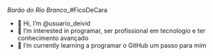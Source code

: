 _Barão do Rio Branco__#FicoDeCara
- 👋 Hi, I’m @usuario_deivid
- 👀 I’m interested in programar, ser profissional em tecnologio e ter conhecimento avançado
- 🌱 I’m currently learning a programar o GitHub um passo para mim


<!---
LinguiniAvassalador/LinguiniAvassalador is a ✨ special ✨ repository because its `README.md` (this file) appears on your GitHub profile.
You can click the Preview link to take a look at your changes.
--->
